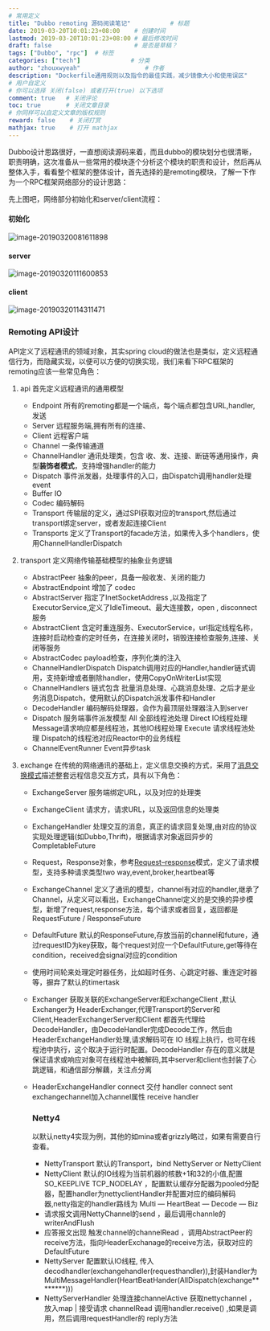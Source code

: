 ```yaml
---
# 常用定义
title: "Dubbo remoting 源码阅读笔记"           # 标题
date: 2019-03-20T10:01:23+08:00    # 创建时间
lastmod: 2019-03-20T10:01:23+08:00 # 最后修改时间
draft: false                       # 是否是草稿？
tags: ["Dubbo", "rpc"]  # 标签
categories: ["tech"]              # 分类
author: "zhouxwyeah"                  # 作者
description: "Dockerfile通用规则以及指令的最佳实践，减少镜像大小和使用误区"
# 用户自定义
# 你可以选择 关闭(false) 或者打开(true) 以下选项
comment: true   # 关闭评论
toc: true       # 关闭文章目录
# 你同样可以自定义文章的版权规则
reward: false	 # 关闭打赏
mathjax: true    # 打开 mathjax
---
```


Dubbo设计思路很好，一直想阅读源码来着，而且dubbo的模块划分也很清晰，职责明确，这次准备从一些常用的模块逐个分析这个模块的职责和设计，然后再从整体入手，看看整个框架的整体设计，首先选择的是remoting模块，了解一下作为一个RPC框架网络部分的设计思路：

先上图吧，网络部分初始化和server/client流程：

#### 初始化

![image-20190320081611898](../image-20190320081611898.png)

#### server

![image-20190320111600853](../image-20190320111600853.png)

#### client

![image-20190320114311471](../image-20190320114311471.png)



### Remoting API设计

API定义了远程通讯的领域对象，其实spring cloud的做法也是类似，定义远程通信行为，而隐藏实现，以便可以方便的切换实现，我们来看下RPC框架的remoting应该一些常见角色：

1. api 首先定义远程通讯的通用模型
   * Endpoint  所有的remoting都是一个端点，每个端点都包含URL,handler,发送
   * Server     远程服务端,拥有所有的连接、
   * Client      远程客户端
   * Channel  一条传输通道 
   * ChannelHandler  通讯处理类，包含 收、发、连接、断链等通用操作，典型**装饰者模式**，支持增强handler的能力
   * Dispatch   事件派发器，处理事件的入口，由Dispatch调用handler处理event
   * Buffer         IO
   * Codec        编码解码
   * Transport  传输层的定义，通过SPI获取对应的transport,然后通过transport绑定server，或者发起连接Client
   * Transports  定义了Transport的facade方法，如果传入多个handlers，使用ChannelHandlerDispatch

2. transport  定义网络传输基础模型的抽象业务逻辑

   * AbstractPeer   抽象的peer，具备一般收发、关闭的能力
   * AbstractEndpoint  增加了 codec
   * AbstractServer     指定了InetSocketAddress ,以及指定了ExecutorService,定义了IdleTimeout、最大连接数，open ,  disconnect服务
   * AbstractClient      含定时重连服务、ExecutorService，url指定线程名称，连接时启动检查的定时任务，在连接关闭时，销毁连接检查服务,连接、关闭等服务
   * AbstractCodec      payload检查，序列化类的注入
   * ChannelHandlerDispatch   Dispatch调用对应的Handler,handler链式调用，支持新增或者删除handler，使用CopyOnWriterList实现
   * ChannelHandlers   链式包含  批量消息处理、心跳消息处理、之后才是业务消息Dispatch，使用默认的Dispatch派发事件和Handler
   * DecodeHandler 编码解码处理器，会作为最顶层处理器注入到server
   * Dispatch 服务端事件派发模型   All 全部线程池处理    Direct IO线程处理    Message请求响应都是线程池，其他IO线程处理  Execute 请求线程池处理 Dispatch的线程池对应Reactor中的业务线程
   * ChannelEventRunner    Event异步task

3. exchange 在传统的网络通讯的基础上，定义信息交换的方式，采用了[消息交换模式](https://en.wikipedia.org/wiki/Messaging_pattern)描述整套远程信息交互方式，具有以下角色：

   - ExchangeServer   服务端绑定URL，以及对应的处理类

   - ExchangeClient    请求方，请求URL，以及返回信息的处理类

   - ExchangeHandler   处理交互的消息，真正的请求回复处理,由对应的协议实现处理逻辑(如Dubbo,Thrift)，根据请求对象返回异步的CompletableFuture<Object>

   - Request，Response对象，参考[Request–response](https://en.wikipedia.org/wiki/Request–response)模式，定义了请求模型，支持多种请求类型two way,event,broker,heartbeat等

   - ExchangeChannel  定义了通讯的模型，channel有对应的handler,继承了Channel，从定义可以看出，ExchangeChannel定义的是交换的异步模型，新增了request,response方法，每个请求或者回复，返回都是RequestFuture / ResponseFuture
   - DefaultFuture  默认的ResponseFuture,存放当前的channel和future，通过requestID为key获取，每个request对应一个DefaultFuture,get等待在condition，received会signal对应的condition
   - 使用时间轮来处理定时器任务，比如超时任务、心跳定时器、重连定时器等，摒弃了默认的timertask
   - Exchanger       获取关联的ExchangeServer和ExchangeClient ,默认Exchanger为 HeaderExchanger,代理Transport的Server和Client,HeaderExchangerServer和Client 都首先代理给DecodeHandler，由DecodeHandler完成Decode工作，然后由HeaderExchangeHandler处理,请求解码可在 IO 线程上执行，也可在线程池中执行，这个取决于运行时配置。DecodeHandler 存在的意义就是保证请求或响应对象可在线程池中被解码,其中server和client也封装了心跳逻辑，和通信部分解藕，关注点分离
   - HeaderExchangeHandler   connect 交付 handler connect   sent  exchangechannel加入channel属性 receive handler

   ### Netty4

     以默认netty4实现为例，其他的如mina或者grizzly略过，如果有需要自行查看。

   + NettyTransport   默认的Transport，bind NettyServer or  NettyClient
   + NettyClient   默认的IO线程为当前机器的核数+1和32的小值,配置SO_KEEPLIVE  TCP_NODELAY  ，配置默认缓存分配器为pooled分配器，配置handler为nettyclientHandler并配置对应的编码解码器,netty指定的handler路线为   Multi — HeartBeat — Decode — Biz
   + 请求报文调用NettyChannel的send ，最后调用channle的writerAndFlush
   + 应答报文出现 触发channel的channelRead ，调用AbstractPeer的receive方法，指向HeaderExchanage的receive方法，获取对应的DefaultFuture
   + NettyServer 配置默认IO线程, 传入decodhandler(exchangehandler(requesthandler)),封装Handler为MultiMessageHandler(HeartBeatHander(AllDispatch(exchange********)))
   + NettyServerHandler 处理连接channelActive 获取nettychannel ，放入map  | 接受请求 channelRead 调用handler.receive() ,如果是调用，然后调用requestHandler的 reply方法



